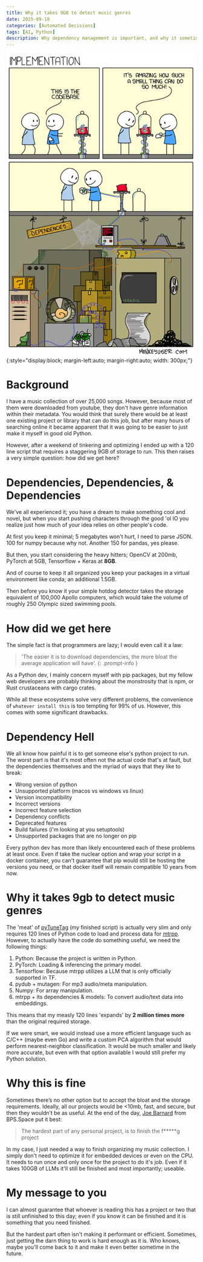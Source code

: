 ```yaml
---
title: Why it takes 9GB to detect music genres
date: 2025-09-10
categories: [Automated Decisions]
tags: [AI, Python]
description: Why dependency management is important, and why it sometimes doesn't even matter.
---
```


![alt](assets/media/dependencies/small.webp){:style="display:block; margin-left:auto; margin-right:auto; width: 300px;"}

# Background

I have a music collection of over 25,000 songs. However, because most of them were downloaded from youtube, they don't have genre information within their metadata. You would think that surely there would be at least one existing project or library that can do this job, but after many hours of searching online it became apparent that it was going to be easier to just make it myself in good old Python.

However, after a weekend of tinkering and optimizing I ended up with a 120 line script that requires a staggering 9GB of storage to run. This then raises a very simple question: how did we get here?

# Dependencies, Dependencies, & Dependencies

We've all experienced it; you have a dream to make something cool and novel, but when you start pushing characters through the good 'ol IO you realize just how much of your idea relies on other people's code.

At first you keep it minimal; 5 megabytes won't hurt, I need to parse JSON. 100 for numpy because why not. Another 150 for pandas, yes please.

But then, you start considering the heavy hitters; OpenCV at 200mb, PyTorch at 5GB, Tensorflow + Keras at **8GB**.

And of course to keep it all organized you keep your packages in a virtual environment like conda; an additional 1.5GB.

Then before you know it your simple hotdog detector takes the storage equivalent of 100,000 Apollo computers, which would take the volume of roughly 250 Olympic sized swimming pools.

# How did we get here

The simple fact is that programmers are lazy; I would even call it a law: 

> 'The easier it is to download dependencies, the more bloat the average application will have'.
{: .prompt-info }

As a Python dev, I mainly concern myself with pip packages, but my fellow web developers are probably thinking about the monstrosity that is npm, or Rust crustaceans with cargo crates.

While all these ecosystems solve very different problems, the convenience of ```whatever install this``` is too tempting for 99% of us. However, this comes with some significant drawbacks.

# Dependency Hell

We all know how painful it is to get someone else's python project to run. The worst part is that it's most often not the actual code that's at fault, but the dependencies themselves and the myriad of ways that they like to break:

 - Wrong version of python
 - Unsupported platform (macos vs windows vs linux)
 - Version incompatibility
 - Incorrect versions
 - Incorrect feature selection
 - Dependency conflicts
 - Deprecated features
 - Build failures (i'm looking at you setuptools)
 - Unsupported packages that are no longer on pip

Every python dev has more than likely encountered each of these problems at least once. Even if take the nuclear option and wrap your script in a docker container, you can't guarantee that pip would still be hosting the versions you need, or that docker itself will remain compatible 10 years from now.

# Why it takes 9gb to detect music genres

The 'meat' of [pyTuneTag](https://github.com/Aveygo/pyTuneTag) (my finished script) is actually very slim and only requires 120 lines of Python code to load and process data for [mtrpp](https://github.com/seungheondoh/music-text-representation-pp). However, to actually have the code do something useful, we need the following things:

1. Python: Because the project is written in Python.
2. PyTorch: Loading & inferencing the primary model.
3. Tensorflow: Because mtrpp utilizes a LLM that is only officially supported in TF.
4. pydub + mutagen: For mp3 audio/meta manipulation.
5. Numpy: For array manipulation.
6. mtrpp + its dependencies & models: To convert audio/text data into embeddings.

This means that my measly 120 lines 'expands' by **2 million times more** than the original required storage.

If we were smart, we would instead use a more efficient language such as C/C++ (maybe even Go) and write a custom PCA algorithm that would perform nearest-neighbor classification. It would be much smaller and likely more accurate, but even with that option available I would still prefer my Python solution. 

# Why this is fine

Sometimes there’s no other option but to accept the bloat and the storage requirements. Ideally, all our projects would be <10mb, fast, and secure, but then they wouldn’t be as useful. At the end of the day, [Joe Barnard](https://www.youtube.com/watch?v=4jgTCayWlwc) from BPS.Space put it best:

> The hardest part of any personal project, is to finish the f*****g project

In my case, I just needed a way to finish organizing my music collection. I simply don't need to optimize it for embedded devices or even on the CPU. It needs to run once and only once for the project to do it's job. Even if it takes 100GB of LLMs it'll still be finished and most importantly; useable.

# My message to you

I can almost guarantee that whoever is reading this has a project or two that is still unfinished to this day; even if you know it can be finished and it is something that you need finished.

But the hardest part often isn't making it performant or efficient. Sometimes, just getting the darn thing to work is hard enough as it is. Who knows, maybe you'll come back to it and make it even better sometime in the future.
